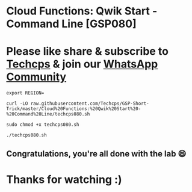 
# Cloud Functions: Qwik Start - Command Line [GSP080]

# Please like share & subscribe to [Techcps](https://www.youtube.com/@techcps) & join our [WhatsApp Community](https://whatsapp.com/channel/0029Va9nne147XeIFkXYv71A)

```
export REGION=
```
```
curl -LO raw.githubusercontent.com/Techcps/GSP-Short-Trick/master/Cloud%20Functions:%20Qwik%20Start%20-%20Command%20Line/techcps080.sh

sudo chmod +x techcps080.sh

./techcps080.sh
```

## Congratulations, you're all done with the lab 😄

# Thanks for watching :)
